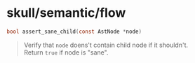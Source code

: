 # skull/semantic/flow

```c
bool assert_sane_child(const AstNode *node)
```

> Verify that `node` doens't contain child node if it shouldn't.
> \
> Return `true` if node is "sane".

